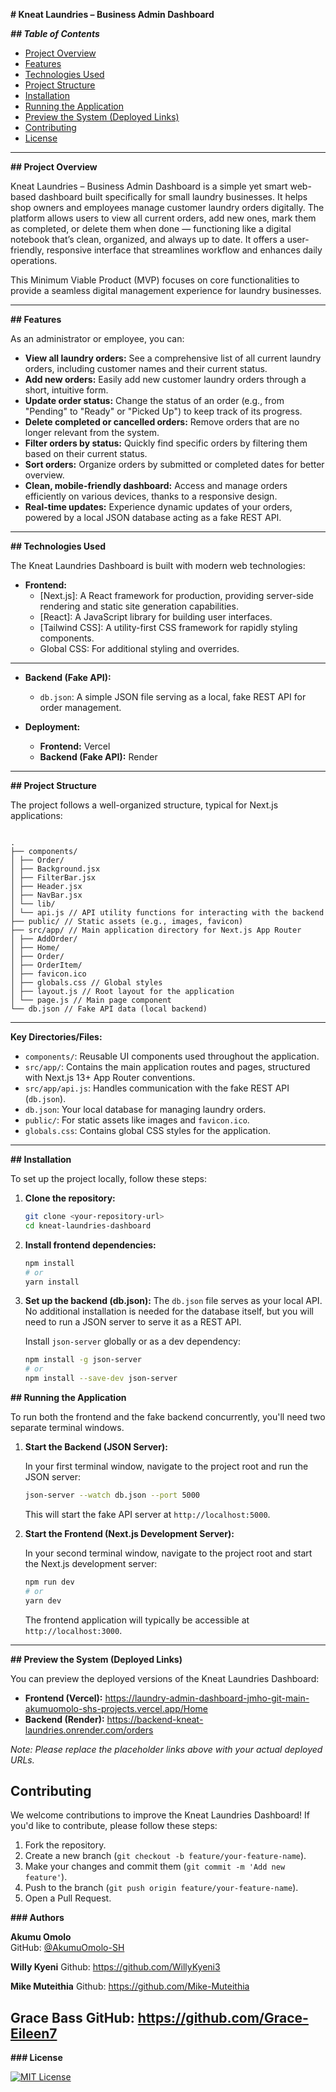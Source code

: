 

**# Kneat Laundries – Business Admin Dashboard**

***## Table of Contents***

- [Project Overview](#project-overview)
- [Features](#features)
- [Technologies Used](#technologies-used)
- [Project Structure](#project-structure)
- [Installation](#installation)
- [Running the Application](#running-the-application)
- [Preview the System (Deployed Links)](#preview-the-system-deployed-links)
- [Contributing](#contributing)
- [License](#license)
  

---

**## Project Overview**

Kneat Laundries – Business Admin Dashboard is a simple yet smart web-based dashboard built specifically for small laundry businesses. It helps shop owners and employees manage customer laundry orders digitally. The platform allows users to view all current orders, add new ones, mark them as completed, or delete them when done — functioning like a digital notebook that’s clean, organized, and always up to date. It offers a user-friendly, responsive interface that streamlines workflow and enhances daily operations.

This Minimum Viable Product (MVP) focuses on core functionalities to provide a seamless digital management experience for laundry businesses.

---

**## Features**

As an administrator or employee, you can:

-   **View all laundry orders:** See a comprehensive list of all current laundry orders, including customer names and their current status.
-   **Add new orders:** Easily add new customer laundry orders through a short, intuitive form.
-   **Update order status:** Change the status of an order (e.g., from "Pending" to "Ready" or "Picked Up") to keep track of its progress.
-   **Delete completed or cancelled orders:** Remove orders that are no longer relevant from the system.
-   **Filter orders by status:** Quickly find specific orders by filtering them based on their current status.
-   **Sort orders:** Organize orders by submitted or completed dates for better overview.
-   **Clean, mobile-friendly dashboard:** Access and manage orders efficiently on various devices, thanks to a responsive design.
-   **Real-time updates:** Experience dynamic updates of your orders, powered by a local JSON database acting as a fake REST API.

---

**## Technologies Used**

The Kneat Laundries Dashboard is built with modern web technologies:

-   **Frontend:**
    -   [Next.js]: A React framework for production, providing server-side rendering and static site generation capabilities.
    -   [React]: A JavaScript library for building user interfaces.
    -   [Tailwind CSS]: A utility-first CSS framework for rapidly styling components.
    -   Global CSS: For additional styling and overrides.

---

-   **Backend (Fake API):**
    -   `db.json`: A simple JSON file serving as a local, fake REST API for order management.

-   **Deployment:**
    -   **Frontend:** Vercel
    -   **Backend (Fake API):** Render

---

**## Project Structure**

The project follows a well-organized structure, typical for Next.js applications:

```

.
├── components/
│ ├── Order/
│ ├── Background.jsx
│ ├── FilterBar.jsx
│ ├── Header.jsx
│ ├── NavBar.jsx
│ └── lib/
│ └── api.js // API utility functions for interacting with the backend
├── public/ // Static assets (e.g., images, favicon)
├── src/app/ // Main application directory for Next.js App Router
│ ├── AddOrder/
│ ├── Home/
│ ├── Order/
│ ├── OrderItem/
│ ├── favicon.ico
│ ├── globals.css // Global styles
│ ├── layout.js // Root layout for the application
│ └── page.js // Main page component
└── db.json // Fake API data (local backend)
```
---

**Key Directories/Files:**

-   `components/`: Reusable UI components used throughout the application.
-   `src/app/`: Contains the main application routes and pages, structured with Next.js 13+ App Router conventions.
-   `src/app/api.js`: Handles communication with the fake REST API (`db.json`).
-   `db.json`: Your local database for managing laundry orders.
-   `public/`: For static assets like images and `favicon.ico`.
-   `globals.css`: Contains global CSS styles for the application.

---

**## Installation**

To set up the project locally, follow these steps:

1.  **Clone the repository:**

    ```bash
    git clone <your-repository-url>
    cd kneat-laundries-dashboard
    ```


2.  **Install frontend dependencies:**

    ```bash
    npm install
    # or
    yarn install
    ```

3.  **Set up the backend (db.json):**
    The `db.json` file serves as your local API. No additional installation is needed for the database itself, but you will need to run a JSON server to serve it as a REST API.

    Install `json-server` globally or as a dev dependency:
    ```bash
    npm install -g json-server
    # or
    npm install --save-dev json-server
    ```

**## Running the Application**

To run both the frontend and the fake backend concurrently, you'll need two separate terminal windows.

1.  **Start the Backend (JSON Server):**

    In your first terminal window, navigate to the project root and run the JSON server:

    ```bash
    json-server --watch db.json --port 5000
    ```
    This will start the fake API server at `http://localhost:5000`.

2.  **Start the Frontend (Next.js Development Server):**

    In your second terminal window, navigate to the project root and start the Next.js development server:

    ```bash
    npm run dev
    # or
    yarn dev
    ```

    The frontend application will typically be accessible at `http://localhost:3000`.

---

**## Preview the System (Deployed Links)**

You can preview the deployed versions of the Kneat Laundries Dashboard:

-   **Frontend (Vercel):** https://laundry-admin-dashboard-jmho-git-main-akumuomolo-shs-projects.vercel.app/Home
-   **Backend (Render):** https://backend-kneat-laundries.onrender.com/orders

*Note: Please replace the placeholder links above with your actual deployed URLs.*

## Contributing

We welcome contributions to improve the Kneat Laundries Dashboard! If you'd like to contribute, please follow these steps:

1.  Fork the repository.
2.  Create a new branch (`git checkout -b feature/your-feature-name`).
3.  Make your changes and commit them (`git commit -m 'Add new feature'`).
4.  Push to the branch (`git push origin feature/your-feature-name`).
5.  Open a Pull Request.

**###  Authors**

**Akumu Omolo**  
GitHub: [@AkumuOmolo-SH](https://github.com/AkumuOmolo-SH)

**Willy Kyeni**
Github: https://github.com/WillyKyeni3

**Mike Muteithia**
Github: https://github.com/Mike-Muteithia

**Grace Bass**
GitHub: https://github.com/Grace-Eileen7
---

**### License**

[![MIT License](https://img.shields.io/badge/License-MIT-yellow.svg)](https://opensource.org/licenses/MIT)  

